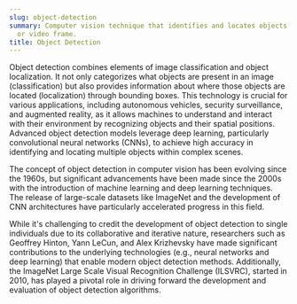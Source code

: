 ```yaml
---
slug: object-detection
summary: Computer vision technique that identifies and locates objects within an image
  or video frame.
title: Object Detection
---
```


Object detection combines elements of image classification and object localization. It not only categorizes what objects are present in an image (classification) but also provides information about where those objects are located (localization) through bounding boxes. This technology is crucial for various applications, including autonomous vehicles, security surveillance, and augmented reality, as it allows machines to understand and interact with their environment by recognizing objects and their spatial positions. Advanced object detection models leverage deep learning, particularly convolutional neural networks (CNNs), to achieve high accuracy in identifying and locating multiple objects within complex scenes.

The concept of object detection in computer vision has been evolving since the 1960s, but significant advancements have been made since the 2000s with the introduction of machine learning and deep learning techniques. The release of large-scale datasets like ImageNet and the development of CNN architectures have particularly accelerated progress in this field.

While it's challenging to credit the development of object detection to single individuals due to its collaborative and iterative nature, researchers such as Geoffrey Hinton, Yann LeCun, and Alex Krizhevsky have made significant contributions to the underlying technologies (e.g., neural networks and deep learning) that enable modern object detection methods. Additionally, the ImageNet Large Scale Visual Recognition Challenge (ILSVRC), started in 2010, has played a pivotal role in driving forward the development and evaluation of object detection algorithms.